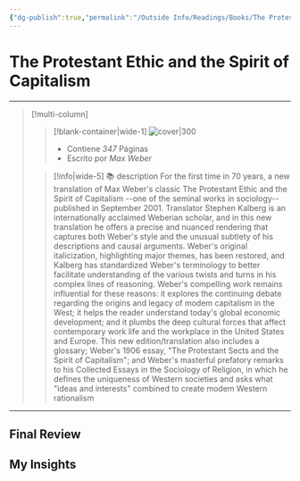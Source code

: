```yaml
---
{"dg-publish":true,"permalink":"/Outside Info/Readings/Books/The Protestant Ethic and the Spirit of Capitalism/","title":"The Protestant Ethic and the Spirit of Capitalism","updated":"2023-11-20T19:35:31.628-05:00"}
---
```



# The Protestant Ethic and the Spirit of Capitalism
- - -
> [!multi-column]
> 
> > [!blank-container|wide-1]
> >  ![cover|300](http://books.google.com/books/content?id=6CK2hacFggcC&printsec=frontcover&img=1&zoom=1&edge=curl&source=gbs_api)
> >- Contiene *347* Páginas
> >- Escrito por *Max Weber*
> 
> > [!info|wide-5] 📚 description
> > For the first time in 70 years, a new translation of Max Weber's classic The Protestant Ethic and the Spirit of Capitalism --one of the seminal works in sociology-- published in September 2001. Translator Stephen Kalberg is an internationally acclaimed Weberian scholar, and in this new translation he offers a precise and nuanced rendering that captures both Weber's style and the unusual subtlety of his descriptions and causal arguments. Weber's original italicization, highlighting major themes, has been restored, and Kalberg has standardized Weber's terminology to better facilitate understanding of the various twists and turns in his complex lines of reasoning. Weber's compelling work remains influential for these reasons: it explores the continuing debate regarding the origins and legacy of modem capitalism in the West; it helps the reader understand today's global economic development; and it plumbs the deep cultural forces that affect contemporary work life and the workplace in the United States and Europe. This new edition/translation also includes a glossary; Weber's 1906 essay, "The Protestant Sects and the Spirit of Capitalism"; and Weber's masterful prefatory remarks to his Collected Essays in the Sociology of Religion, in which he defines the uniqueness of Western societies and asks what "ideas and interests" combined to create modem Western rationalism
> 

- - -

## Final Review

## My Insights